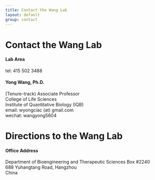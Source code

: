 ```yaml
---
title: Contact the Wang Lab
layout: default
group: contact
---
```


# Contact the Wang Lab


<div class="row">

<div class="col-md-4">

  <h4>Lab Area </h4>
  tel: 415 502 3488

</div>

<div class="col-md-4">

  <h4>Yong Wang, Ph.D.</h4>
  (Tenure-track) Associate Professor  <br>
  College of Life Sciences   <br>
  Institute of Quantitative Biology (IQB)  <br>
  email: wyongciac (at) gmail.com <br>
  wechat: wangyong5604

</div>


</div>

# Directions to the Wang Lab

<div class="row">

<div class="col-md-4">

<h4>Office Address</h4>

Department of Bioengineering and Therapeutic Sciences Box #2240<br>
688 Yuhangtang Road, Hangzhou<br>
China


</div>



</div>




<!-- Our lab is in on the UCSF Mission Bay campus in Genentech Hall (600 16th St, San Francisco, CA 94158)
 -->


